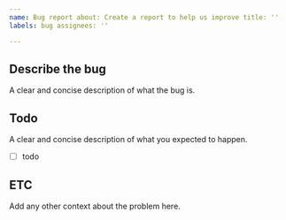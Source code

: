 ```yaml
---
name: Bug report about: Create a report to help us improve title: ''
labels: bug assignees: ''

---
```


## Describe the bug

A clear and concise description of what the bug is.

## Todo

A clear and concise description of what you expected to happen.

- [ ] todo

## ETC

Add any other context about the problem here.
